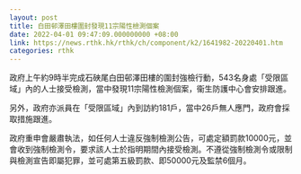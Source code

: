 ```yaml
---
layout: post
title: 白田邨澤田樓圍封發現11宗陽性檢測個案
date: 2022-04-01 09:47:09.000000000 +08:00
link: https://news.rthk.hk/rthk/ch/component/k2/1641982-20220401.htm
categories: rthk
---
```


政府上午約9時半完成石硤尾白田邨澤田樓的圍封強檢行動，543名身處「受限區域」內的人士接受檢測，當中發現11宗陽性檢測個案，衞生防護中心會安排跟進。

另外，政府亦派員在「受限區域」內到訪約181戶，當中26戶無人應門，政府會採取措施跟進。
 
政府重申會嚴肅執法，如任何人士違反強制檢測公告，可處定額罰款10000元，並會收到強制檢測令，要求該人士於指明期間內接受檢測。不遵從強制檢測令或限制與檢測宣告即屬犯罪，並可處第五級罰款、即50000元及監禁6個月。
